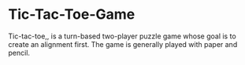 # Tic-Tac-Toe-Game
 Tic-tac-toe,, is a turn-based two-player puzzle game whose goal is to create an alignment first. The game is generally played with paper and pencil.

